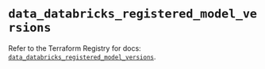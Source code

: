 # `data_databricks_registered_model_versions`

Refer to the Terraform Registry for docs: [`data_databricks_registered_model_versions`](https://registry.terraform.io/providers/databricks/databricks/1.59.0/docs/data-sources/registered_model_versions).
